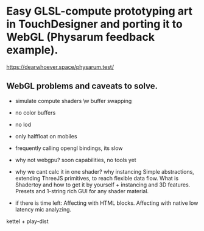 # Easy GLSL-compute prototyping art in TouchDesigner and porting it to WebGL (Physarum feedback example).
https://dearwhoever.space/physarum.test/

## WebGL problems and caveats to solve.
- simulate compute shaders \w buffer swapping
- no color buffers
- no lod
- only halffloat on mobiles
- frequently calling opengl bindings, its slow
- why not webgpu? soon capabilities, no tools yet


- why we cant calc it in one shader? why instancing
Simple abstractions, extending ThreeJS primitives, to reach flexible data flow.
What is Shadertoy and how to get it by yourself + instancing and 3D features.
Presets and 1-string rich GUI for any shader material.
+ if there is time left:
Affecting with HTML blocks.
Affecting with native low latency mic analyzing.

kettel + play-dist